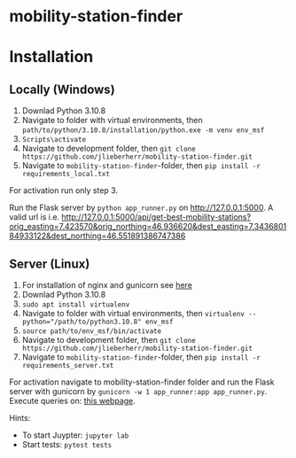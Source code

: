 # mobility-station-finder

# Installation

## Locally (Windows)
1. Downlad Python 3.10.8
2. Navigate to folder with virtual environments, then ```path/to/python/3.10.8/installation/python.exe -m venv env_msf```
3. ```Scripts\activate```
3. Navigate to development folder, then ```git clone https://github.com/jlieberherr/mobility-station-finder.git```
4. Navigate to ```mobility-station-finder```-folder, then ```pip install -r requirements_local.txt```

For activation run only step 3.

Run the Flask server by ```python app_runner.py``` on http://127.0.0.1:5000.
A valid url is i.e. http://127.0.0.1:5000/api/get-best-mobility-stations?orig_easting=7.423570&orig_northing=46.936620&dest_easting=7.343680184933122&dest_northing=46.551891386747386

## Server (Linux)
1. For installation of nginx and gunicorn see [here](https://www.linode.com/docs/guides/flask-and-gunicorn-on-ubuntu/#prepare-the-production-environment)
2. Downlad Python 3.10.8
3. ```sudo apt install virtualenv```
4. Navigate to folder with virtual environments, then ```virtualenv --python="/path/to/python3.10.8" env_msf```
5. ```source path/to/env_msf/bin/activate```
6. Navigate to development folder, then ```git clone https://github.com/jlieberherr/mobility-station-finder.git```
7. Navigate to ```mobility-station-finder```-folder, then ```pip install -r requirements_server.txt```

For activation navigate to mobility-station-finder folder and run the Flask server with gunicorn by ```gunicorn -w 1 app_runner:app app_runner.py```.
Execute queries on: [this webpage](http://mobility-station-finder.ch/).


Hints:
- To start Juypter: ```jupyter lab```
- Start tests: ```pytest tests```
